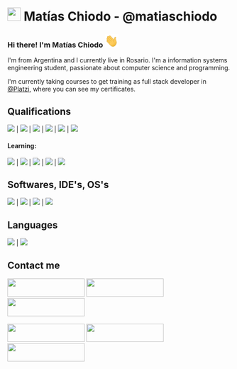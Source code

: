 # <img src="./images/matiaschiodo-icon.png" width="30" height="30"> Matías Chiodo - @matiaschiodo
### Hi there! I'm Matías Chiodo <img src="./images/Hi.gif" width="30" height="30">

I'm from Argentina and I currently live in Rosario. I'm a information systems engineering student, passionate about computer science and programming.

I'm currently taking courses to get training as full stack developer in [@Platzi](https://platzi.com/p/matiaschiodo/), where you can see my certificates.

## Qualifications

<img src="https://img.shields.io/badge/-HTML5-E34F26?logo=html5&logoColor=white"> | <img src="https://img.shields.io/badge/-CSS-1572B6?logo=css3&logoColor=white"> | <img src="https://img.shields.io/badge/-JavaScript-F7DF1E?logo=javascript&logoColor=white"> | <img src="https://img.shields.io/badge/-Webpack-8DD6F9?logo=webpack&logoColor=white"> | <img src="https://img.shields.io/badge/-NPM-CB3837?logo=npm&logoColor=white"> | <img src="https://img.shields.io/badge/-MySQL-4479A1?logo=mysql&logoColor=white">

#### Learning:

<img src="https://img.shields.io/badge/-ReactJs-61DAFB?logo=react&logoColor=white"> | <img src="https://img.shields.io/badge/-Node-339933?logo=node.js&logoColor=white"> | <img src="https://img.shields.io/badge/-Express-000000?logo=express&logoColor=white"> | <img src="https://img.shields.io/badge/-PostgreSQL-4169E1?logo=postgresql&logoColor=white"> | <img src="https://img.shields.io/badge/-MongoDB-47A248?logo=mongodb&logoColor=white">

## Softwares, IDE's, OS's

<img src="https://img.shields.io/badge/-VSCode-007ACC?logo=visualstudio&logoColor=white"> | <img src="https://img.shields.io/badge/-Windows-0078D6?logo=windows&logoColor=white"> | <img src="https://img.shields.io/badge/-Linux-FCC624?logo=linux&logoColor=white"> | <img src="https://img.shields.io/badge/-Insomnia-5849BE?logo=insomnia&logoColor=white">

## Languages

<img src="https://img.shields.io/badge/-Spanish (Native)-blue"> | <img src="https://img.shields.io/badge/-English (A2)-red">

## Contact me
<a href="https://platzi.com/p/matiaschiodo/" target="_blank"><img src="https://img.shields.io/badge/PLATZI-%2388d88.svg?&style=for-the-badge&logo=platzi&logoColor=white" height="41" width="174"></a>
<a href="https://matiaschiodo.netlify.app/" target="_blank"><img src="https://img.shields.io/badge/PORTAFOLIO-%23000000.svg?&style=for-the-badge" height="41" width="174"></a>
<a href="mailto:matiaschiodo@gmail.com" target="_blank"><img src="https://img.shields.io/badge/MAIL-%23cc5555.svg?&style=for-the-badge" height="41" width="174"></a>

<a href="https://www.linkedin.com/in/matias-chiodo-308056194/" target="_blank"><img src="https://img.shields.io/badge/linkedin-%230077B5.svg?&style=for-the-badge&logo=linkedin&logoColor=white" height="41" width="174"></a> 
<a href="https://twitter.com/ChiodoMatias" target="_blank"><img src="https://img.shields.io/badge/twitter-%231DA1F2.svg?&style=for-the-badge&logo=twitter&logoColor=white" height="41" width="174"></a> 
<a href="https://www.instagram.com/matichiodo/" target="_blank"><img src="https://img.shields.io/badge/instagram-%23E4405F.svg?&style=for-the-badge&logo=instagram&logoColor=white" height="41" width="174"></a>
